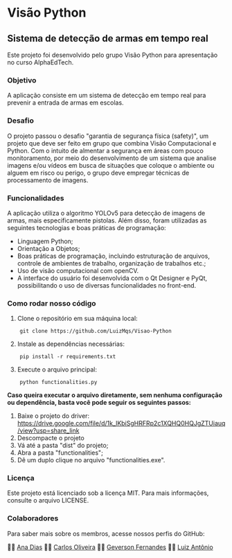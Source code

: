 # Visão Python
## Sistema de detecção de armas em tempo real

Este projeto foi desenvolvido pelo grupo Visão Python para apresentação no curso AlphaEdTech.


### Objetivo

A aplicação consiste em um sistema de detecção em tempo real para prevenir a entrada de armas em escolas.


### Desafio

O projeto passou o desafio "garantia de segurança física (safety)", um projeto que deve ser feito em grupo que combina Visão Computacional e Python. Com o intuito de almentar a segurança em áreas com pouco monitoramento, por meio do desenvolvimento de um sistema que analise imagens e/ou vídeos em busca de situações que coloque o ambiente ou alguem em risco ou perigo, o grupo deve empregar técnicas de processamento de imagens.


### Funcionalidades 

A aplicação utiliza o algoritmo YOLOv5 para detecção de imagens de armas, mais especificamente pistolas. Além disso, foram utilizadas as seguintes tecnologias e boas práticas de programação:

- Linguagem Python;
- Orientação a Objetos;
- Boas práticas de programação, incluindo estruturação de arquivos, controle de ambientes de trabalho, organização de trabalhos etc.;
- Uso de visão computacional com openCV.
- A interface do usuário foi desenvolvida com o Qt Designer e PyQt, possibilitando o uso de diversas funcionalidades no front-end.


### Como rodar nosso código

1. Clone o repositório em sua máquina local:
```console
    git clone https://github.com/LuizMqs/Visao-Python
```
2. Instale as dependências necessárias:
```console
    pip install -r requirements.txt
```
3. Execute o arquivo principal:
```console
    python functionalities.py
```

__Caso queira executar o arquivo diretamente, sem nenhuma configuração ou dependência, basta você pode seguir os seguintes passos:__
1. Baixe o projeto do driver: https://drive.google.com/file/d/1k_lKbiSgHRFRp2c1XQHQ0HQJgZTUiauq/view?usp=share_link
2. Descompacte o projeto
3. Vá até a pasta "dist" do projeto;
4. Abra a pasta "functionalities";
5. Dê um duplo clique no arquivo "functionalities.exe".

### Licença
Este projeto está licenciado sob a licença MIT. Para mais informações, consulte o arquivo LICENSE.


### Colaboradores
Para saber mais sobre os membros, acesse nossos perfis do GitHub:

:woman_technologist: [Ana Dias](https://github.com/DiasKarol)
:man_technologist: [Carlos Oliveira](https://github.com/Oliveira-Carlos)
:man_technologist: [Geverson Fernandes](https://github.com/geversonfernandes/geversonfernandes)
:man_technologist: [Luiz Antônio](https://github.com/LuizMqs)
